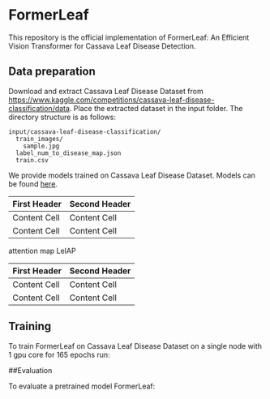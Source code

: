# FormerLeaf

This repository is the official implementation of FormerLeaf: An Efficient Vision Transformer for Cassava Leaf Disease Detection.

## Data preparation

Download and extract Cassava Leaf Disease Dataset from https://www.kaggle.com/competitions/cassava-leaf-disease-classification/data. Place the extracted dataset in the input folder. The directory structure is as follows:
```
input/cassava-leaf-disease-classification/
  train_images/
    sample.jpg
  label_num_to_disease_map.json
  train.csv
```


We provide models trained on Cassava Leaf Disease Dataset. Models can be found [here](https://github.com/iec2-uit/FormerLeaf/releases/tag/model_zoo_release).

| First Header  | Second Header |
| ------------- | ------------- |
| Content Cell  | Content Cell  |
| Content Cell  | Content Cell  |



attention map LeIAP

| First Header  | Second Header |
| ------------- | ------------- |
| Content Cell  | Content Cell  |
| Content Cell  | Content Cell  |

## Training

To train FormerLeaf on Cassava Leaf Disease Dataset on a single node with 1 gpu core for 165 epochs run:

##Evaluation

To evaluate a pretrained model FormerLeaf:
